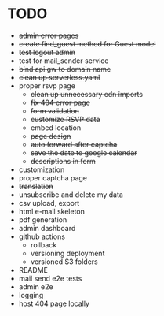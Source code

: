 # TODO

* ~~admin error pages~~
* ~~create  find_guest method for Guest model~~
* ~~test logout admin~~
* ~~test for mail_sender service~~
* ~~bind api gw to domain name~~
* ~~clean up serverless.yaml~~
* proper rsvp page
    * ~~clean up unnecessary cdn imports~~
    * ~~fix 404 error page~~
    * ~~form validation~~
    * ~~customize RSVP data~~
    * ~~embed location~~
    * ~~page design~~
    * ~~auto forward after captcha~~
    * ~~save the date to google calendar~~
    * ~~descriptions in form~~
* customization
* proper captcha page
* ~~translation~~
* unsubscribe and delete my data
* csv upload, export
* html e-mail skeleton
* pdf generation
* admin dashboard
* github actions
  * rollback
  * versioning deployment
  * versioned S3 folders
* README
* mail send e2e tests
* admin e2e
* logging
* host 404 page locally

